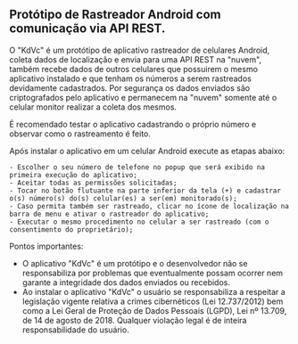 <h2>Protótipo de Rastreador Android com comunicação via API REST.</h2>

O "KdVc" é um protótipo de aplicativo rastreador de celulares Android, coleta dados de localização e envia para uma API REST na "nuvem", também recebe dados de outros celulares que possuirem o mesmo aplicativo instalado
e que tenham os números a serem rastreados devidamente cadastrados. Por segurança os dados enviados são criptografados pelo aplicativo e permanecem na "nuvem" somente até o celular monitor realizar a coleta dos mesmos. 

É recomendado testar o aplicativo cadastrando o próprio número e observar como o rastreamento é feito.

Após instalar o aplicativo em um celular Android execute as etapas abaixo:

```
- Escolher o seu número de telefone no popup que será exibido na primeira execução do aplicativo;
- Aceitar todas as permissões solicitadas;
- Tocar no botão flutuante na parte inferior da tela (+) e cadastrar o(s) número(s) do(s) celular(es) a ser(em) monitorado(s);
- Caso permita também ser rastreado, clicar no ícone de localização na barra de menu e ativar o rastreador do aplicativo;
- Executar o mesmo procedimento no celular a ser rastreado (com o consentimento do proprietário);
```

Pontos importantes:

* O aplicativo "KdVc" é um protótipo e o desenvolvedor não se responsabiliza por problemas que eventualmente possam ocorrer nem garante a integridade dos dados enviados ou recebidos.
* Ao instalar o aplicativo "KdVc" o usuário se responsabiliza a respeitar a legislação vigente relativa a crimes cibernéticos (Lei 12.737/2012) bem como a  Lei Geral de Proteção de Dados Pessoais (LGPD), Lei nº 13.709, de 14 de agosto de 2018. Qualquer violação legal é de inteira responsabilidade do usuário.
